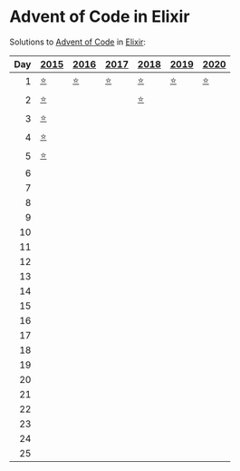 # Advent of Code in Elixir

Solutions to [Advent of Code](https://adventofcode.com/) in [Elixir](https://elixir-lang.org/):

|   Day | [2015](lib/2015)                                         | [2016](lib/2016)                        | [2017](lib/2017)                  | [2018](lib/2018)                              | [2019](lib/2019)                                     | [2020](lib/2020)                |
|------:|:---------------------------------------------------------|:----------------------------------------|:----------------------------------|:----------------------------------------------|:-----------------------------------------------------|:--------------------------------|
|     1 | [⭐](lib/2015/01_not_quite_lisp)                         | [⭐](lib/2016/01_no_time_for_a_taxicab) | [⭐](lib/2017/01_inverse_captcha) | [⭐](lib/2018/01_chronal_calibration)         | [⭐](lib/2019/01_the_tyranny_of_the_rocket_equation) | [⭐](lib/2020/01_report_repair) |
|     2 | [⭐](lib/2015/02_i_was_told_there_would_be_no_math)      |                                         |                                   | [⭐](lib/2018/02_inventory_management_system) |                                                      |                                 |
|     3 | [⭐](lib/2015/03_perfectly_spherical_houses_in_a_vacuum) |                                         |                                   |                                               |                                                      |                                 |
|     4 | [⭐](lib/2015/04_the_ideal_stocking_stuffer)             |                                         |                                   |                                               |                                                      |                                 |
|     5 | [⭐](lib/2015/05_doesnt_he_have_intern-elves_for_this)   |                                         |                                   |                                               |                                                      |                                 |
|     6 |                                                          |                                         |                                   |                                               |                                                      |                                 |
|     7 |                                                          |                                         |                                   |                                               |                                                      |                                 |
|     8 |                                                          |                                         |                                   |                                               |                                                      |                                 |
|     9 |                                                          |                                         |                                   |                                               |                                                      |                                 |
|    10 |                                                          |                                         |                                   |                                               |                                                      |                                 |
|    11 |                                                          |                                         |                                   |                                               |                                                      |                                 |
|    12 |                                                          |                                         |                                   |                                               |                                                      |                                 |
|    13 |                                                          |                                         |                                   |                                               |                                                      |                                 |
|    14 |                                                          |                                         |                                   |                                               |                                                      |                                 |
|    15 |                                                          |                                         |                                   |                                               |                                                      |                                 |
|    16 |                                                          |                                         |                                   |                                               |                                                      |                                 |
|    17 |                                                          |                                         |                                   |                                               |                                                      |                                 |
|    18 |                                                          |                                         |                                   |                                               |                                                      |                                 |
|    19 |                                                          |                                         |                                   |                                               |                                                      |                                 |
|    20 |                                                          |                                         |                                   |                                               |                                                      |                                 |
|    21 |                                                          |                                         |                                   |                                               |                                                      |                                 |
|    22 |                                                          |                                         |                                   |                                               |                                                      |                                 |
|    23 |                                                          |                                         |                                   |                                               |                                                      |                                 |
|    24 |                                                          |                                         |                                   |                                               |                                                      |                                 |
|    25 |                                                          |                                         |                                   |                                               |                                                      |                                 |
